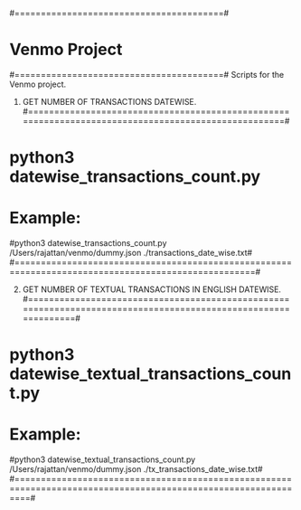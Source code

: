 #========================================#
#            Venmo Project               #
#========================================#
Scripts for the Venmo project.

1. GET NUMBER OF TRANSACTIONS DATEWISE.
#====================================================================================================#
# python3 datewise_transactions_count.py <path to the input json file>  <path to the output file>    #
# Example:                                                                                           #
#python3 datewise_transactions_count.py /Users/rajattan/venmo/dummy.json ./transactions_date_wise.txt#
#====================================================================================================#

2. GET NUMBER OF TEXTUAL TRANSACTIONS IN ENGLISH DATEWISE.
#===============================================================================================================#
# python3 datewise_textual_transactions_count.py <path to the input json file>  <path to the output file>       #
# Example:                                                                                                      #
#python3 datewise_textual_transactions_count.py /Users/rajattan/venmo/dummy.json ./tx_transactions_date_wise.txt#
#===============================================================================================================#


